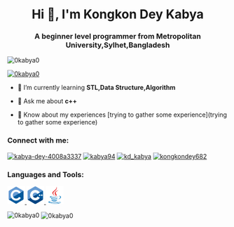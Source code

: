 <h1 align="center">Hi 👋, I'm Kongkon Dey Kabya</h1>
<h3 align="center">A beginner level programmer from Metropolitan University,Sylhet,Bangladesh</h3>

<p align="left"> <img src="https://komarev.com/ghpvc/?username=0kabya0&label=Profile%20views&color=0e75b6&style=flat" alt="0kabya0" /> </p>

<p align="left"> <a href="https://github.com/ryo-ma/github-profile-trophy"><img src="https://github-profile-trophy.vercel.app/?username=0kabya0" alt="0kabya0" /></a> </p>

- 🌱 I’m currently learning **STL,Data Structure,Algorithm**

- 💬 Ask me about **c++**

- 📄 Know about my experiences [trying to gather some experience](trying to gather some experience)

<h3 align="left">Connect with me:</h3>
<p align="left">
<a href="https://linkedin.com/in/kabya-dey-4008a3337" target="blank"><img align="center" src="https://raw.githubusercontent.com/rahuldkjain/github-profile-readme-generator/master/src/images/icons/Social/linked-in-alt.svg" alt="kabya-dey-4008a3337" height="30" width="40" /></a>
<a href="https://www.codechef.com/users/kabya94" target="blank"><img align="center" src="https://cdn.jsdelivr.net/npm/simple-icons@3.1.0/icons/codechef.svg" alt="kabya94" height="30" width="40" /></a>
<a href="https://codeforces.com/profile/kd_kabya" target="blank"><img align="center" src="https://raw.githubusercontent.com/rahuldkjain/github-profile-readme-generator/master/src/images/icons/Social/codeforces.svg" alt="kd_kabya" height="30" width="40" /></a>
<a href="https://www.hackerearth.com/kongkondey682" target="blank"><img align="center" src="https://raw.githubusercontent.com/rahuldkjain/github-profile-readme-generator/master/src/images/icons/Social/hackerearth.svg" alt="kongkondey682" height="30" width="40" /></a>
</p>

<h3 align="left">Languages and Tools:</h3>
<p align="left"> <a href="https://www.cprogramming.com/" target="_blank" rel="noreferrer"> <img src="https://raw.githubusercontent.com/devicons/devicon/master/icons/c/c-original.svg" alt="c" width="40" height="40"/> </a> <a href="https://www.w3schools.com/cpp/" target="_blank" rel="noreferrer"> <img src="https://raw.githubusercontent.com/devicons/devicon/master/icons/cplusplus/cplusplus-original.svg" alt="cplusplus" width="40" height="40"/> </a> <a href="https://www.java.com" target="_blank" rel="noreferrer"> <img src="https://raw.githubusercontent.com/devicons/devicon/master/icons/java/java-original.svg" alt="java" width="40" height="40"/> </a> </p>

<p><img align="left" src="https://github-readme-stats.vercel.app/api/top-langs?username=0kabya0&show_icons=true&locale=en&layout=compact" alt="0kabya0" /></p>

<p>&nbsp;<img align="center" src="https://github-readme-stats.vercel.app/api?username=0kabya0&show_icons=true&locale=en" alt="0kabya0" /></p>

